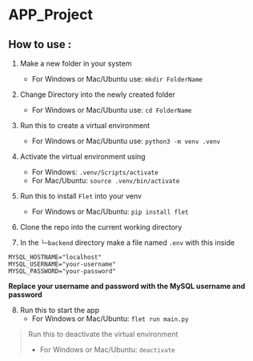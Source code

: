 # APP_Project

## How to use :
1) Make a new folder in your system
    - For Windows or Mac/Ubuntu use:
  `mkdir FolderName`
  
2) Change Directory into the newly created folder
    - For Windows or Mac/Ubuntu use:
  `cd FolderName`

3) Run this to create a virtual environment
    - For Windows or Mac/Ubuntu use:
  `python3 -m venv .venv`
  
4) Activate the virtual environment using
    - For Windows:
  `.venv/Scripts/activate`
    - For Mac/Ubuntu:
  `source .venv/bin/activate`

5) Run this to install `Flet` into your venv
    - For Windows or Mac/Ubuntu:
  `pip install flet`

6) Clone the repo into the current working directory

7) In the `└─backend` directory make a file named `.env` with this inside
```
MYSQL_HOSTNAME="localhost"
MYSQL_USERNAME="your-username"
MYSQL_PASSWORD="your-password"
```
**Replace your username and password with the MySQL username and password**

8) Run this to start the app
    - For Windows or Mac/Ubuntu:
  `flet run main.py`

> Run this to deactivate the virtual environment
>    - For Windows or Mac/Ubuntu: `deactivate`
